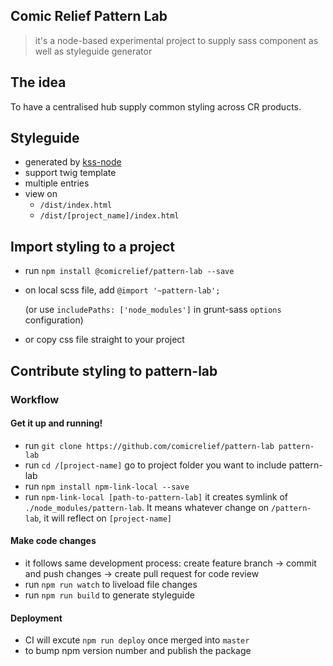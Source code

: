 ## Comic Relief Pattern Lab
> it's a node-based experimental project to supply sass component as well as styleguide generator

## The idea
To have a centralised hub supply common styling across CR products. 

## Styleguide
* generated by [kss-node](https://github.com/kss-node/kss-node)
* support twig template
* multiple entries
* view on
  - `/dist/index.html`
  - `/dist/[project_name]/index.html`

## Import styling to a project
* run `npm install @comicrelief/pattern-lab --save`
* on local scss file, add `@import '~pattern-lab';` 

  (or use `includePaths: ['node_modules']` in grunt-sass `options` configuration)
* or copy css file straight to your project 

## Contribute styling to pattern-lab
### Workflow 
#### Get it up and running!
* run `git clone https://github.com/comicrelief/pattern-lab pattern-lab`
* run `cd /[project-name]` go to project folder you want to include pattern-lab 
* run `npm install npm-link-local --save` 
* run `npm-link-local [path-to-pattern-lab]` it creates symlink of `./node_modules/pattern-lab`. It means whatever change on `/pattern-lab`, it will reflect on `[project-name]`
#### Make code changes
* it follows same development process: create feature branch -> commit and push changes -> create pull request for code review
* run `npm run watch` to liveload file changes
* run `npm run build` to generate styleguide

#### Deployment
* CI will excute `npm run deploy` once merged into `master`
* to bump npm version number and publish the package
